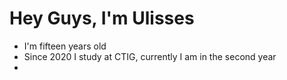 # Hey Guys, I'm Ulisses

- I'm fifteen years old
- Since 2020 I study at CTIG, currently I am in the second year
- 
